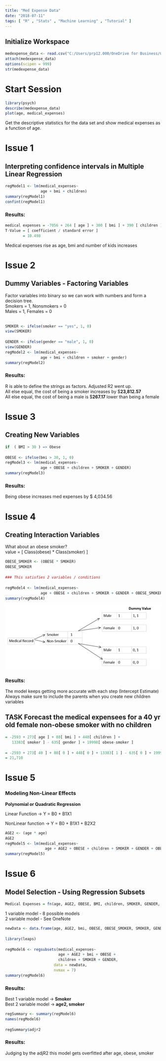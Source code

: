 ```yaml
---
title: "Med Expense Data"
date: "2018-07-11"
tags: [ "R" , "Stats" , "Machine Learning" , "Tutorial" ]
---
```


## Initialize Workspace

```r
medexpense_data <- read.csv("C:/Users/prp12.000/OneDrive for Business/Courses/BIA-6309-Stats-And-Machine-Learning/csv/medexpense_data.csv")
attach(medexpense_data)
options(scipen = 999)
str(medexpense_data)
```

# Start Session

```r
library(psych)
describe(medexpense_data)
plot(age, medical_expenses)
```

Get the descriptive statistics for the data set and show medical expenses as a function of age.

# Issue 1
## Interpreting confidence intervals in Multiple Linear Regression

```r
regModel1 <- lm(medical_expenses~
                age + bmi + children)
summary(regModel1)
confint(regModel1)
```

### Results:

```r
medical expenses = -7056 + 264 [ age ] + 300 [ bmi ] + 390 [ children ]  
T-Value = [ coefficient / standard error ]
        = 10.498  
```

Medical expenses rise as age, bmi and number of kids increases  

# Issue 2 
## Dummy Variables - Factoring Variables

Factor variables into binary so we can work with numbers and form a decision tree.  
Smokers = 1, Nonsmokers = 0  
Males = 1, Females = 0

```r

SMOKER <- ifelse(smoker == "yes", 1, 0)
view(SMOKER)

GENDER <- ifelse(gender == "male", 1, 0)
view(GENDER)
regModel2 <- lm(medical_expenses~
                age + bmi + children + smoker + gender)
summary(regModel2)
```

### Results:

R is able to define the strings as factors. Adjusted R2 went up.  
All else equal, the cost of being a smoker increases by $**23,812.57**  
All else equal, the cost of being a male is $**267.17** lower than being a female


# Issue 3 
## Creating New Variables

```r
if  ( BMI > 30 ) => Obese

OBESE <- ifelse(bmi > 30, 1, 0)
regModel3 <- lm(medical_expenses~
                age + OBESE + children + SMOKER + GENDER)
summary(regModel3)
```

### Results:

Being obese increases med expenses by $ 4,034.56

# Issue 4 
## Creating Interaction Variables
 What about an obese smoker?  
 value = [ Class(obese) * Class(smoker) ]  

```r
OBESE_SMOKER <- (OBESE * SMOKER)
OBESE_SMOKER

### This satisfies 2 variables / conditions

regModel4 <- lm(medical_expenses~
                age + OBESE + children + SMOKER + GENDER + OBESE_SMOKER)
summary(regModel4)
```

![Smoker Decision Tree](/src/img/smoker-decision-tree.png)

### Results:
The model keeps getting more accurate with each step (Intercept Estimate)
Always make sure to include the parents when you create new children variables

## TASK Forecast the medical expensees for a 40 yr old female non-obese smoker with no children

```r
= -2593 + 273[ age ] + 88[ bmi ] + 448[ children ] +
   13383[ smoker ] - 635[ gender ] + 19998[ obese-smoker ]

= -2593 + 273[ 40 ] + 88[ 0 ] + 448[ 0 ] + 13383[ 1 ] - 635[ 0 ] + 19998[ 0 * 1 ] 
= 21,710
```

# Issue 5 
### Modeling Non-Linear Effects

**Polynomial or Quadratic Regression**

Linear Function -> Y = B0 + B1X1

NonLinear function -> Y = B0 + B1X1 + B2X2

```r
AGE2 <- (age * age)
AGE2
regModel5 <- lm(medical_expenses~
                  age + AGE2 + OBESE + children + SMOKER + GENDER + OBESE_SMOKER)
summary(regModel5)
```

# Issue 6 
## Model Selection - Using Regression Subsets

```r
Medical Expenses = fn(age, AGE2, OBESE, BMI, children, SMOKER, GENDER, OBESE_SMOKER)
```

1 variable model - 8 possible models  
2 variable model - See OneNote

```r
newData <- data.frame(age, AGE2, bmi, OBESE, OBESE_SMOKER, SMOKER, GENDER, children)

library(leaps)

regModel6 <- regsubsets(medical_expenses~
                        age + AGE2 + bmi + OBESE +
                        children + SMOKER + GENDER,
                      data = newData,
                      nvmax = 7)
summary(regModel6)
```

### Results:
 Best 1 variable model -> **Smoker**  
 Best 2 variable model -> **age2, smoker**

```r
regSummary <- summary(regModel6)
names(regModel6)

regSummary$adjr2
```

### Results:
 Judging by the adjR2 this model gets overfitted after age, obese, smoker
